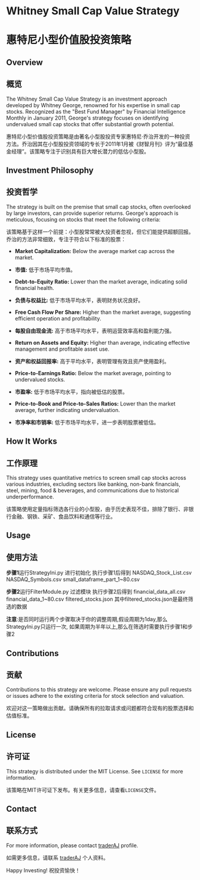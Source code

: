 # Whitney Small Cap Value Strategy
# 惠特尼小型价值股投资策略

## Overview
## 概览

The Whitney Small Cap Value Strategy is an investment approach developed by Whitney George, renowned for his expertise in small cap stocks. Recognized as the "Best Fund Manager" by Financial Intelligence Monthly in January 2011, George's strategy focuses on identifying undervalued small cap stocks that offer substantial growth potential.

惠特尼小型价值股投资策略是由著名小型股投资专家惠特尼·乔治开发的一种投资方法。乔治因其在小型股投资领域的专长于2011年1月被《财智月刊》评为“最佳基金经理”。该策略专注于识别具有巨大增长潜力的低估小型股。

## Investment Philosophy
## 投资哲学

The strategy is built on the premise that small cap stocks, often overlooked by large investors, can provide superior returns. George's approach is meticulous, focusing on stocks that meet the following criteria:

该策略基于这样一个前提：小型股常常被大投资者忽视，但它们能提供超额回报。乔治的方法非常细致，专注于符合以下标准的股票：

- **Market Capitalization:** Below the average market cap across the market.
- **市值:** 低于市场平均市值。

- **Debt-to-Equity Ratio:** Lower than the market average, indicating solid financial health.
- **负债与权益比:** 低于市场平均水平，表明财务状况良好。

- **Free Cash Flow Per Share:** Higher than the market average, suggesting efficient operation and profitability.
- **每股自由现金流:** 高于市场平均水平，表明运营效率高和盈利能力强。

- **Return on Assets and Equity:** Higher than average, indicating effective management and profitable asset use.
- **资产和权益回报率:** 高于平均水平，表明管理有效且资产使用盈利。

- **Price-to-Earnings Ratio:** Below the market average, pointing to undervalued stocks.
- **市盈率:** 低于市场平均水平，指向被低估的股票。

- **Price-to-Book and Price-to-Sales Ratios:** Lower than the market average, further indicating undervaluation.
- **市净率和市销率:** 低于市场平均水平，进一步表明股票被低估。

## How It Works
## 工作原理

This strategy uses quantitative metrics to screen small cap stocks across various industries, excluding sectors like banking, non-bank financials, steel, mining, food & beverages, and communications due to historical underperformance.

该策略使用定量指标筛选各行业的小型股，由于历史表现不佳，排除了银行、非银行金融、钢铁、采矿、食品饮料和通信等行业。

## Usage
## 使用方法
**步骤1**运行StrategyIni.py 进行初始化
执行步骤1后得到
NASDAQ_Stock_List.csv  NASDAQ_Symbols.csv  small_dataframe_part_1~80.csv

**步骤2**运行FilterModule.py 过滤模块
执行步骤2后得到
financial_data_all.csv  financial_data_1~80.csv  filtered_stocks.json
其中filtered_stocks.json是最终筛选的数据

**注意**:是否同时运行两个步骤取决于你的调整周期,假设周期为1day,那么StrategyIni.py只运行一次,
如果周期为半年以上,那么在筛选时需要执行步骤1和步骤2

## Contributions
## 贡献

Contributions to this strategy are welcome. Please ensure any pull requests or issues adhere to the existing criteria for stock selection and valuation.

欢迎对这一策略做出贡献。请确保所有的拉取请求或问题都符合现有的股票选择和估值标准。

## License
## 许可证

This strategy is distributed under the MIT License. See `LICENSE` for more information.

该策略在MIT许可证下发布。有关更多信息，请查看`LICENSE`文件。

## Contact
## 联系方式

For more information, please contact [traderAJ](#) profile.

如需更多信息，请联系 [traderAJ](#) 个人资料。

Happy Investing!
祝投资愉快！
